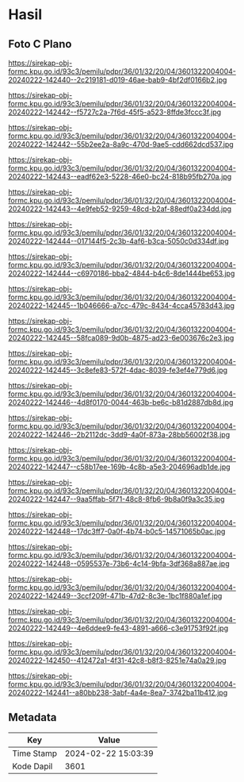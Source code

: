 # Hasil

## Foto C Plano

https://sirekap-obj-formc.kpu.go.id/93c3/pemilu/pdpr/36/01/32/20/04/3601322004004-20240222-142440--2c219181-d019-46ae-bab9-4bf2df0166b2.jpg

https://sirekap-obj-formc.kpu.go.id/93c3/pemilu/pdpr/36/01/32/20/04/3601322004004-20240222-142442--f5727c2a-7f6d-45f5-a523-8ffde3fccc3f.jpg

https://sirekap-obj-formc.kpu.go.id/93c3/pemilu/pdpr/36/01/32/20/04/3601322004004-20240222-142442--55b2ee2a-8a9c-470d-9ae5-cdd662dcd537.jpg

https://sirekap-obj-formc.kpu.go.id/93c3/pemilu/pdpr/36/01/32/20/04/3601322004004-20240222-142443--eadf62e3-5228-46e0-bc24-818b95fb270a.jpg

https://sirekap-obj-formc.kpu.go.id/93c3/pemilu/pdpr/36/01/32/20/04/3601322004004-20240222-142443--4e9feb52-9259-48cd-b2af-88edf0a234dd.jpg

https://sirekap-obj-formc.kpu.go.id/93c3/pemilu/pdpr/36/01/32/20/04/3601322004004-20240222-142444--017144f5-2c3b-4af6-b3ca-5050c0d334df.jpg

https://sirekap-obj-formc.kpu.go.id/93c3/pemilu/pdpr/36/01/32/20/04/3601322004004-20240222-142444--c6970186-bba2-4844-b4c6-8de1444be653.jpg

https://sirekap-obj-formc.kpu.go.id/93c3/pemilu/pdpr/36/01/32/20/04/3601322004004-20240222-142445--1b046666-a7cc-479c-8434-4cca45783d43.jpg

https://sirekap-obj-formc.kpu.go.id/93c3/pemilu/pdpr/36/01/32/20/04/3601322004004-20240222-142445--58fca089-9d0b-4875-ad23-6e003676c2e3.jpg

https://sirekap-obj-formc.kpu.go.id/93c3/pemilu/pdpr/36/01/32/20/04/3601322004004-20240222-142445--3c8efe83-572f-4dac-8039-fe3ef4e779d6.jpg

https://sirekap-obj-formc.kpu.go.id/93c3/pemilu/pdpr/36/01/32/20/04/3601322004004-20240222-142446--4d8f0170-0044-463b-be6c-b81d2887db8d.jpg

https://sirekap-obj-formc.kpu.go.id/93c3/pemilu/pdpr/36/01/32/20/04/3601322004004-20240222-142446--2b2112dc-3dd9-4a0f-873a-28bb56002f38.jpg

https://sirekap-obj-formc.kpu.go.id/93c3/pemilu/pdpr/36/01/32/20/04/3601322004004-20240222-142447--c58b17ee-169b-4c8b-a5e3-204696adb1de.jpg

https://sirekap-obj-formc.kpu.go.id/93c3/pemilu/pdpr/36/01/32/20/04/3601322004004-20240222-142447--9aa5ffab-5f71-48c8-8fb6-9b8a0f9a3c35.jpg

https://sirekap-obj-formc.kpu.go.id/93c3/pemilu/pdpr/36/01/32/20/04/3601322004004-20240222-142448--17dc3ff7-0a0f-4b74-b0c5-14571065b0ac.jpg

https://sirekap-obj-formc.kpu.go.id/93c3/pemilu/pdpr/36/01/32/20/04/3601322004004-20240222-142448--0595537e-73b6-4c14-9bfa-3df368a887ae.jpg

https://sirekap-obj-formc.kpu.go.id/93c3/pemilu/pdpr/36/01/32/20/04/3601322004004-20240222-142449--3ccf209f-471b-47d2-8c3e-1bc1f880a1ef.jpg

https://sirekap-obj-formc.kpu.go.id/93c3/pemilu/pdpr/36/01/32/20/04/3601322004004-20240222-142449--4e6ddee9-fe43-4891-a666-c3e91753f92f.jpg

https://sirekap-obj-formc.kpu.go.id/93c3/pemilu/pdpr/36/01/32/20/04/3601322004004-20240222-142450--412472a1-4f31-42c8-b8f3-8251e74a0a29.jpg

https://sirekap-obj-formc.kpu.go.id/93c3/pemilu/pdpr/36/01/32/20/04/3601322004004-20240222-142441--a80bb238-3abf-4a4e-8ea7-3742ba11b412.jpg


## Metadata

| Key        | Value               |
| ---------- | ------------------- |
| Time Stamp | 2024-02-22 15:03:39 |
| Kode Dapil | 3601                |




